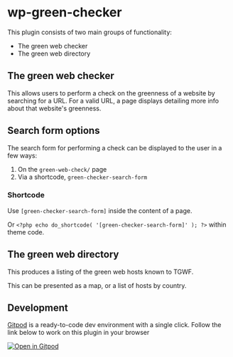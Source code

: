 # wp-green-checker

This plugin consists of two main groups of functionality:

* The green web checker
* The green web directory

## The green web checker

This allows users to perform a check on the greenness of a website by searching for a URL. For a valid URL, a page displays detailing more info about that website's greenness.

## Search form options

The search form for performing a check can be displayed to the user in a few ways:

1. On the `green-web-check/` page
1. Via a shortcode, `green-checker-search-form`

### Shortcode
Use `[green-checker-search-form]` inside the content of a page.

Or `<?php echo do_shortcode( '[green-checker-search-form]' ); ?>` within theme code.

## The green web directory

This produces a listing of the green web hosts known to TGWF.

This can be presented as a map, or a list of hosts by country.



## Development


[Gitpod](https://www.gitpod.io) is a ready-to-code dev environment with a single click. Follow the link below to work on this plugin in your browser

[![Open in Gitpod](https://gitpod.io/button/open-in-gitpod.svg)](https://gitpod.io/#https://github.com/thegreenwebfoundation/wp-green-checker)


